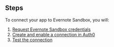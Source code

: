 ## Steps
To connect your app to Evernote Sandbox, you will:
1. [Request Evernote Sandbox credentials](#request-evernote-sandbox-credentials)
2. [Create and enable a connection in Auth0](#create-and-enable-a-connection-in-auth0)
3. [Test the connection](#test-the-connection)
